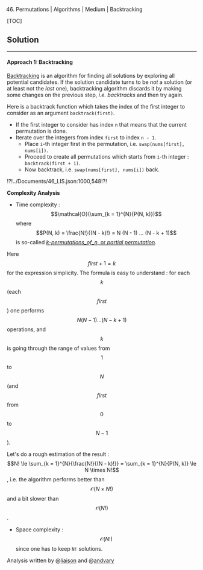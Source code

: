 46. Permutations | Algorithms | Medium | Backtracking

[TOC]

## Solution

---

#### Approach 1: Backtracking

[Backtracking](https://en.wikipedia.org/wiki/Backtracking) 
is an algorithm for finding all
solutions by exploring all potential candidates.
If the solution candidate turns to be _not_ a solution 
(or at least not the _last_ one), 
backtracking algorithm discards it by making some changes 
on the previous step, *i.e.* _backtracks_ and then try again.

Here is a backtrack function 
which takes the index of the first integer to consider 
as an argument `backtrack(first)`.

* If the first integer to consider has index `n` that means 
that the current permutation is done.
* Iterate over the integers from index `first` to index `n - 1`.
    * Place `i`-th integer first in the permutation, 
    i.e. `swap(nums[first], nums[i])`.
    * Proceed to create all permutations which starts from 
    `i`-th integer : `backtrack(first + 1)`.
    * Now backtrack, i.e. `swap(nums[first], nums[i])` back.
        
!?!../Documents/46_LIS.json:1000,548!?!



**Complexity Analysis**

* Time complexity : $$\mathcal{O}(\sum_{k = 1}^{N}{P(N, k)})$$ where $$P(N, k) = \frac{N!}{(N - k)!} = N (N - 1) ... (N - k + 1)$$
is so-called [_k-permutations_of_n_, or _partial permutation_](https://en.wikipedia.org/wiki/Permutation#k-permutations_of_n). 

Here $$first + 1 = k$$ for the expression simplicity. 
The formula is easy to understand : for each $$k$$ (each $$first$$) 
one performs $$N(N - 1) ... (N - k + 1)$$ operations, 
and $$k$$ is going through the range of values from $$1$$ to $$N$$ (and $$first$$ from $$0$$ to $$N - 1$$). 

Let's do a rough estimation of the result : 
$$N! \le \sum_{k = 1}^{N}{\frac{N!}{(N - k)!}} = \sum_{k = 1}^{N}{P(N, k)} \le N \times N!$$,
i.e. the algorithm performs better than $$\mathcal{O}(N \times N!)$$ and 
a bit slower than $$\mathcal{O}(N!)$$.
 
* Space complexity : $$\mathcal{O}(N!)$$ since one has to keep
`N!` solutions.

Analysis written by @[liaison](https://leetcode.com/liaison/)
and @[andvary](https://leetcode.com/andvary/)
